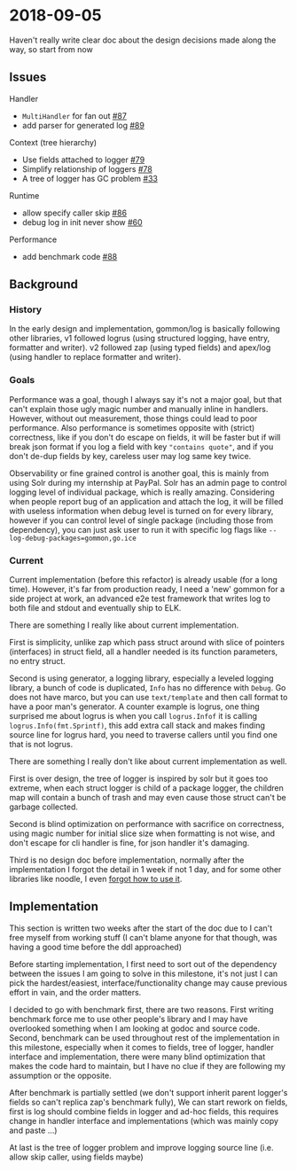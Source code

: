 # 2018-09-05

Haven't really write clear doc about the design decisions made along the way, so start from now

## Issues

Handler

- `MultiHandler` for fan out [#87](https://github.com/dyweb/gommon/issues/87)
- add parser for generated log [#89](https://github.com/dyweb/gommon/issues/89)

Context (tree hierarchy)

- Use fields attached to logger [#79](https://github.com/dyweb/gommon/issues/79)
- Simplify relationship of loggers [#78](https://github.com/dyweb/gommon/issues/78)
- A tree of logger has GC problem [#33](https://github.com/dyweb/gommon/issues/33)

Runtime

- allow specify caller skip [#86](https://github.com/dyweb/gommon/issues/86)
- debug log in init never show [#60](https://github.com/dyweb/gommon/issues/60)

Performance

- add benchmark code [#88](https://github.com/dyweb/gommon/issues/88)

## Background

### History

In the early design and implementation, gommon/log is basically following other libraries, 
v1 followed logrus (using structured logging, have entry, formatter and writer).
v2 followed zap (using typed fields) and apex/log (using handler to replace formatter and writer).

### Goals

Performance was a goal, though I always say it's not a major goal, but that can't explain those ugly magic number 
and manually inline in handlers. However, without out measurement, those things could lead to poor performance.
Also performance is sometimes opposite with (strict) correctness, like if you don't do escape on fields, it will
be faster but if will break json format if you log a field with key `"contains quote"`, and if you don't de-dup fields
by key, careless user may log same key twice.

Observability or fine grained control is another goal, this is mainly from using Solr during my internship at PayPal.
Solr has an admin page to control logging level of individual package, which is really amazing.
Considering when  people report bug of an application and attach the log, 
it will be filled with useless information when debug level is turned on for every library, 
however if you can control level of single package (including those from dependency), 
you can just ask user to run it with specific log flags like `--log-debug-packages=gommon,go.ice` 

### Current

Current implementation (before this refactor) is already usable (for a long time).
However, it's far from production ready, I need a 'new' gommon for a side project at work, 
an advanced e2e test framework that writes log to both file and stdout and eventually ship to ELK.

There are something I really like about current implementation.

First is simplicity, unlike zap which pass struct around with slice of pointers (interfaces) in struct field,
all a handler needed is its function parameters, no entry struct.

Second is using generator, a logging library, especially a leveled logging library, 
a bunch of code is duplicated, `Info` has no difference with `Debug`. 
Go does not have marco, but you can use `text/template` and then call format to have a poor man's generator.
A counter example is logrus, one thing surprised me about logrus is when you call `logrus.Infof` it is calling `logrus.Info(fmt.Sprintf)`,
this add extra call stack and makes finding source line for logrus hard, you need to traverse callers until you find one that is not logrus.

There are something I really don't like about current implementation as well.

First is over design, the tree of logger is inspired by solr but it goes too extreme, when each struct logger is
child of a package logger, the children map will contain a bunch of trash and may even cause those struct can't be
garbage collected.

Second is blind optimization on performance with sacrifice on correctness, using magic number for initial slice size
when formatting is not wise, and don't escape for cli handler is fine, for json handler it's damaging.

Third is no design doc before implementation, normally after the implementation I forgot the detail in 1 week if not 1 day,
and for some other libraries like noodle, I even [forgot how to use it](https://github.com/dyweb/gommon/pull/83).

## Implementation

This section is written two weeks after the start of the doc due to I can't free myself from working stuff (I can't blame
anyone for that though, was having a good time before the ddl approached)

Before starting implementation, I first need to sort out of the dependency between the issues I am going to solve 
in this milestone, it's not just I can pick the hardest/easiest, interface/functionality change may cause previous 
effort in vain, and the order matters.

I decided to go with benchmark first, there are two reasons. First writing benchmark force me to use other people's library
and I may have overlooked something when I am looking at godoc and source code. Second, benchmark can be used throughout
rest of the implementation in this milestone, especially when it comes to fields, tree of logger, handler interface and
implementation, there were many blind optimization that makes the code hard to maintain, but I have no clue if they
are following my assumption or the opposite.

After benchmark is partially settled (we don't support inherit parent logger's fields so can't replica zap's benchmark fully),
We can start rework on fields, first is log should combine fields in logger and ad-hoc fields, this requires change in
handler interface and implementations (which was mainly copy and paste ...)

At last is the tree of logger problem and improve logging source line (i.e. allow skip caller, using fields maybe)
